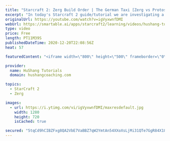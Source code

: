 ```yaml
---
title: "Starcraft 2: Zerg Build Order | The German Taxi [Zerg vs Protoss] [2020]"
excerpt: "In today's Starcraft 2 guide/tutorial we are investigating a brand new build that popped up recently called the germany taxi! It's a zerg vs protoss build order that's been destroying many protoss players as a response to the double stargate voidray meta. Let's take a look!  Starcraft 2: Zerg Build Order"
originalUrl: https://youtube.com/watch?v=igVyxwnfDMI
webUrl: https://smartable.ai/apps/starcraft2/learning/videos/hushang-tutorials-starcraft-2-zerg-build-order-the-german-taxi-zerg-vs-protoss-2020/
type: video
price: Free
length: PT11M39S
publishedDateTime: 2020-12-20T22:08:56Z
heat: 57

featuredContent: "<iframe width=\"800\" height=\"500\" frameborder=\"0\" src=\"https://www.youtube.com/embed/igVyxwnfDMI\" allow=\"accelerometer; autoplay; encrypted-media; gyroscope; picture-in-picture\" allowfullscreen></iframe>"

provider:
  name: HuShang Tutorials
  domain: hushangcoaching.com

topics:
  - StarCraft 2
  - Zerg

images:
  - url: https://i.ytimg.com/vi/igVyxwnfDMI/maxresdefault.jpg
    width: 1280
    height: 720
    isCached: true

secured: "5tqCd9hCIBZFxg8QA2VbE7VaBBZ7qW2YmtAn54XXoXsLjMi31QTe7GgR84X18wwLqJHelU0dCMLkgCogkpOFbYyQDQmwIo+3DT0+fX/0JorjRDZ5sLbtfshM/+caBA3Gsebx3+g2fOuVT/YwWeySEBcDU3wH35Pq67jjInIAtsexN9rFAMoUoVX70N/N408k6pGZ3/tp6Qv6LFAIPmdwzEZ8wpbi7CMBhffAX0EGJ89iG+LFQjJ7eyih879/EAUkIYfIyUkzJhmznZtlPd3aiKo2WqvIEGI4PJa2mvGyjNC6hf2Cxj9NVH6zjGCA3p78JMRpDRadTQcRnEIkR8QiIYFWA+Cb67TFkGPvkl8bsgcE56agevbdqGmG5kRwKXcbuseaRq315kEJKHD5BhczWlAQ+AEajAAVFfgSeFdnrPM=;+3skz9UMDWzaPugon2DpJQ=="
---
```


